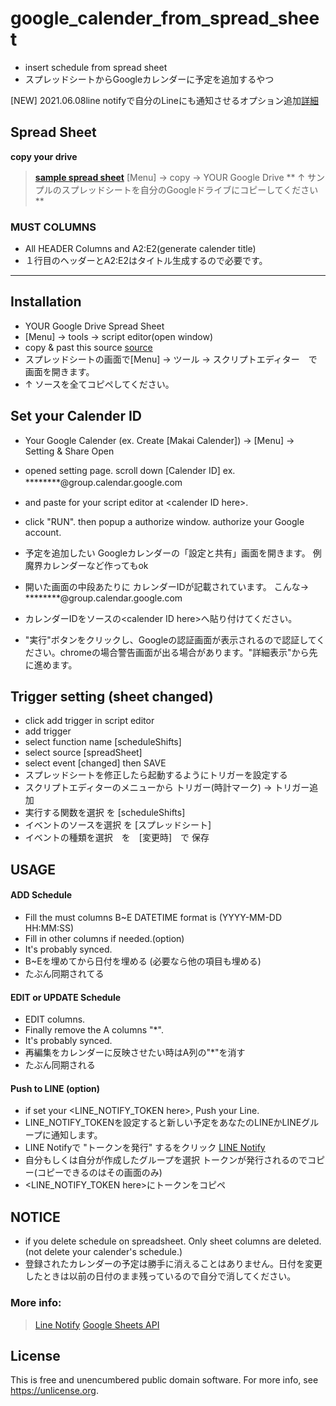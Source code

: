 # google_calender_from_spread_sheet

- insert schedule from spread sheet
- スプレッドシートからGoogleカレンダーに予定を追加するやつ

\[NEW\] 2021.06.08line notifyで自分のLineにも通知させるオプション追加[詳細]()

## Spread Sheet

 __copy your drive__
 > **[sample spread sheet](https://docs.google.com/spreadsheets/d/1sBh8rc-nnwt-Ma067rqBUcL878I2bsXkwd1DiU0s1V4/edit?usp=sharing)**
 > [Menu] -> copy -> YOUR Google Drive
 > ** ↑ サンプルのスプレッドシートを自分のGoogleドライブにコピーしてください**
  
 ### MUST COLUMNS
 - All HEADER Columns and A2:E2(generate calender title)
 - １行目のヘッダーとA2:E2はタイトル生成するので必要です。

-------------

## Installation

- YOUR Google Drive Spread Sheet 
- [Menu] -> tools -> script editor(open window)
- copy & past this source [source](https://github.com/anone99/google_calender_from_spread_sheet/blob/main/index.js)
- スプレッドシートの画面で[Menu] -> ツール -> スクリプトエディター　で画面を開きます。
- ↑ ソースを全てコピペしてください。


## Set your Calender ID

- Your Google Calender (ex. Create [Makai Calender]) -> [Menu] -> Setting & Share Open
- opened setting page. scroll down [Calender ID] ex. ********@group.calendar.google.com　
- and paste for your script editor at \<calender ID here\>.
- click "RUN". then popup a authorize window. authorize your Google account. 

- 予定を追加したい Googleカレンダーの「設定と共有」画面を開きます。 例 魔界カレンダーなど作ってもok
- 開いた画面の中段あたりに カレンダーIDが記載されています。 こんな-> ********@group.calendar.google.com
- カレンダーIDをソースの\<calender ID here\>へ貼り付けてください。
- "実行"ボタンをクリックし、Googleの認証画面が表示されるので認証してください。chromeの場合警告画面が出る場合があります。"詳細表示"から先に進めます。

## Trigger setting (sheet changed)

- click add trigger in script editor
- add trigger
- select function name \[scheduleShifts\] 
- select source \[spreadSheet\] 
- select event \[changed\] then SAVE
- スプレッドシートを修正したら起動するようにトリガーを設定する
- スクリプトエディターのメニューから トリガー(時計マーク) -> トリガー追加
- 実行する関数を選択 を \[scheduleShifts\]
- イベントのソースを選択 を \[スプレッドシート\]
- イベントの種類を選択　を　\[変更時\]　で 保存

## USAGE

#### ADD Schedule
 - Fill the must columns B~E 
   DATETIME format is (YYYY-MM-DD HH:MM:SS)
 - Fill in other columns if needed.(option)
 - It's probably synced. 
 - B~Eを埋めてから日付を埋める (必要なら他の項目も埋める)　
 - たぶん同期されてる
 
#### EDIT or UPDATE Schedule
 - EDIT columns.
 - Finally remove the A columns "*".
 - It's probably synced. 
 - 再編集をカレンダーに反映させたい時はA列の"*"を消す
 - たぶん同期される

#### Push to LINE \(option\) 
 - if set your \<LINE_NOTIFY_TOKEN here\>, Push your Line. 
 - LINE_NOTIFY_TOKENを設定すると新しい予定をあなたのLINEかLINEグループに通知します。
 - LINE Notifyで "トークンを発行" するをクリック [LINE Notify](https://notify-bot.line.me/my/)
 - 自分もしくは自分が作成したグループを選択 トークンが発行されるのでコピー(コピーできるのはその画面のみ)
 - \<LINE_NOTIFY_TOKEN here\>にトークンをコピペ


## NOTICE

 - if you delete schedule on spreadsheet. Only sheet columns are deleted. (not delete your calender's schedule.) 
 - 登録されたカレンダーの予定は勝手に消えることはありません。日付を変更したときは以前の日付のまま残っているので自分で消してください。

### More info:

> [Line Notify](https://notify-bot.line.me/ja/)
> [Google Sheets API](https://developers.google.com/sheets/api/reference/rest)

## License
This is free and unencumbered public domain software. For more info, see https://unlicense.org.
